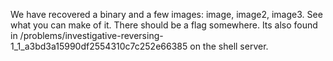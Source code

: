 We have recovered a binary and a few images: image, image2, image3. See what you can make of it. There should be a flag somewhere. Its also found in /problems/investigative-reversing-1_1_a3bd3a15990df2554310c7c252e66385 on the shell server.


